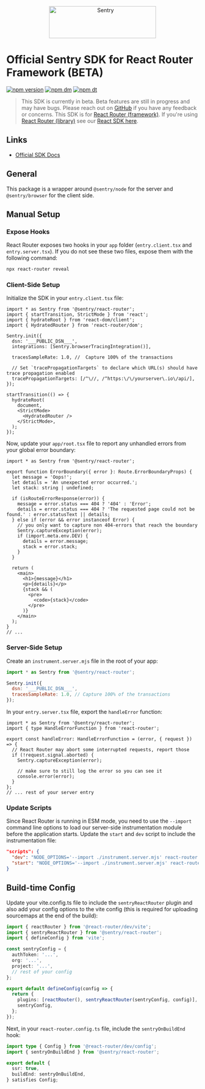 <p align="center">
  <a href="https://sentry.io/?utm_source=github&utm_medium=logo" target="_blank">
    <img src="https://sentry-brand.storage.googleapis.com/sentry-wordmark-dark-280x84.png" alt="Sentry" width="280" height="84">
  </a>
</p>

# Official Sentry SDK for React Router Framework (BETA)

[![npm version](https://img.shields.io/npm/v/@sentry/react-router.svg)](https://www.npmjs.com/package/@sentry/react-router)
[![npm dm](https://img.shields.io/npm/dm/@sentry/react-router.svg)](https://www.npmjs.com/package/@sentry/react-router)
[![npm dt](https://img.shields.io/npm/dt/@sentry/react-router.svg)](https://www.npmjs.com/package/@sentry/react-router)

> This SDK is currently in beta. Beta features are still in progress and may have bugs. Please reach out on [GitHub](https://github.com/getsentry/sentry-javascript/issues/) if you have any feedback or concerns.
> This SDK is for [React Router (framework)](https://reactrouter.com/start/framework/installation). If you're using [React Router (library)](https://reactrouter.com/start/library/installation) see our
> [React SDK here](https://docs.sentry.io/platforms/javascript/guides/react/features/react-router/v7/).

## Links

- [Official SDK Docs](https://docs.sentry.io/platforms/javascript/guides/react-router/)

## General

This package is a wrapper around `@sentry/node` for the server and `@sentry/browser` for the client side.

## Manual Setup

### Expose Hooks

React Router exposes two hooks in your `app` folder (`entry.client.tsx` and `entry.server.tsx`).
If you do not see these two files, expose them with the following command:

```bash
npx react-router reveal
```

### Client-Side Setup

Initialize the SDK in your `entry.client.tsx` file:

```tsx
import * as Sentry from '@sentry/react-router';
import { startTransition, StrictMode } from 'react';
import { hydrateRoot } from 'react-dom/client';
import { HydratedRouter } from 'react-router/dom';

Sentry.init({
  dsn: '___PUBLIC_DSN___',
  integrations: [Sentry.browserTracingIntegration()],

  tracesSampleRate: 1.0, //  Capture 100% of the transactions

  // Set `tracePropagationTargets` to declare which URL(s) should have trace propagation enabled
  tracePropagationTargets: [/^\//, /^https:\/\/yourserver\.io\/api/],
});

startTransition(() => {
  hydrateRoot(
    document,
    <StrictMode>
      <HydratedRouter />
    </StrictMode>,
  );
});
```

Now, update your `app/root.tsx` file to report any unhandled errors from your global error boundary:

```tsx
import * as Sentry from '@sentry/react-router';

export function ErrorBoundary({ error }: Route.ErrorBoundaryProps) {
  let message = 'Oops!';
  let details = 'An unexpected error occurred.';
  let stack: string | undefined;

  if (isRouteErrorResponse(error)) {
    message = error.status === 404 ? '404' : 'Error';
    details = error.status === 404 ? 'The requested page could not be found.' : error.statusText || details;
  } else if (error && error instanceof Error) {
    // you only want to capture non 404-errors that reach the boundary
    Sentry.captureException(error);
    if (import.meta.env.DEV) {
      details = error.message;
      stack = error.stack;
    }
  }

  return (
    <main>
      <h1>{message}</h1>
      <p>{details}</p>
      {stack && (
        <pre>
          <code>{stack}</code>
        </pre>
      )}
    </main>
  );
}
// ...
```

### Server-Side Setup

Create an `instrument.server.mjs` file in the root of your app:

```js
import * as Sentry from '@sentry/react-router';

Sentry.init({
  dsn: '___PUBLIC_DSN___',
  tracesSampleRate: 1.0, // Capture 100% of the transactions
});
```

In your `entry.server.tsx` file, export the `handleError` function:

```tsx
import * as Sentry from '@sentry/react-router';
import { type HandleErrorFunction } from 'react-router';

export const handleError: HandleErrorFunction = (error, { request }) => {
  // React Router may abort some interrupted requests, report those
  if (!request.signal.aborted) {
    Sentry.captureException(error);

    // make sure to still log the error so you can see it
    console.error(error);
  }
};
// ... rest of your server entry
```

### Update Scripts

Since React Router is running in ESM mode, you need to use the `--import` command line options to load our server-side instrumentation module before the application starts.
Update the `start` and `dev` script to include the instrumentation file:

```json
"scripts": {
  "dev": "NODE_OPTIONS='--import ./instrument.server.mjs' react-router dev",
  "start": "NODE_OPTIONS='--import ./instrument.server.mjs' react-router-serve ./build/server/index.js",
}
```

## Build-time Config

Update your vite.config.ts file to include the `sentryReactRouter` plugin and also add your config options to the vite config (this is required for uploading sourcemaps at the end of the build):

```ts
import { reactRouter } from '@react-router/dev/vite';
import { sentryReactRouter } from '@sentry/react-router';
import { defineConfig } from 'vite';

const sentryConfig = {
  authToken: '...',
  org: '...',
  project: '...',
  // rest of your config
};

export default defineConfig(config => {
  return {
    plugins: [reactRouter(), sentryReactRouter(sentryConfig, config)],
    sentryConfig,
  };
});
```

Next, in your `react-router.config.ts` file, include the `sentryOnBuildEnd` hook:

```ts
import type { Config } from '@react-router/dev/config';
import { sentryOnBuildEnd } from '@sentry/react-router';

export default {
  ssr: true,
  buildEnd: sentryOnBuildEnd,
} satisfies Config;
```
